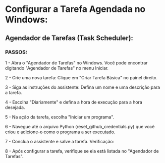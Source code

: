 # Configurar a Tarefa Agendada no Windows:

## Agendador de Tarefas (Task Scheduler):

### PASSOS: 

1 - Abra o "Agendador de Tarefas" no Windows. Você pode encontrar       digitando "Agendador de Tarefas" no menu Iniciar.<br>

2 - Crie uma nova tarefa:
Clique em "Criar Tarefa Básica" no painel direito.<br>

3 - Siga as instruções do assistente:
Defina um nome e uma descrição para a tarefa.<br>

4 - Escolha "Diariamente" e defina a hora de execução para a hora desejada.<br>

5 - Na ação da tarefa, escolha "Iniciar um programa".<br>

6 - Navegue até o arquivo Python (reset_github_credentials.py) que você criou e adicione-o como o programa a ser executado.<br>

7 - Conclua o assistente e salve a tarefa.
Verificação:

8 - Após configurar a tarefa, verifique se ela está listada no "Agendador de Tarefas".
